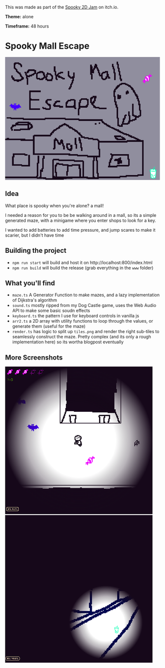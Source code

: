 This was made as part of the [Spooky 2D Jam](https://itch.io/jam/spooky-2d-jam-24) on itch.io.

**Theme:** alone

**Timeframe:** 48 hours

# Spooky Mall Escape

![Cover Page](screenshots/cover.png)

## Idea

What place is spooky when you're alone? a mall!

I needed a reason for you to be be walking around in a mall, so its a simple generated maze, with a minigame where you enter shops to look for a key.

I wanted to add batteries to add time pressure, and jump scares to make it scarier, but I didn't have time

## Building the project

* `npm run start` will build and host it on http://localhost:800/index.html
* `npm run build` will build the release (grab everything in the `www` folder)

## What you'll find

* `maze.ts` A Generator Function to make mazes, and a lazy implementation of Dijkstra's algorithm
* `sound.ts` mostly ripped from my Dog Castle game, uses the Web Audio API to make some basic soudn effects
* `keyboard.ts` the pattern I use for keyboard controls in vanilla js
* `arr2.ts` a 2D array with utility functions to loop through the values, or generate them (useful for the maze) 
* `render.ts` has logic to split up `tiles.png` and render the right sub-tiles to seamlessly construct the maze. Pretty complex (and its only a rough implementation here) so its wortha blogpost eventually

## More Screenshots
![Walking around the mall](screenshots/walking.png)
![Spotlight minigame](screenshots/spotlight.png)

